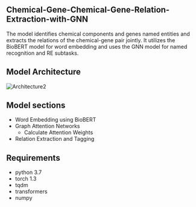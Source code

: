 ## Chemical-Gene-Chemical-Gene-Relation-Extraction-with-GNN

The model identifies chemical components and genes named entities and extracts the relations of the chemical-gene pair jointly. It utilizes the BioBERT model for word embedding and uses the GNN model for named recognition and RE subtasks. 

## Model Architecture

![Architecture2](https://user-images.githubusercontent.com/59030870/197599628-e47f1ec4-34a2-4aa0-ac7b-c5c11d9c5568.png)

## Model sections

- Word Embedding using BioBERT
- Graph Attention Networks
    -  Calculate Attention Weights
- Relation Extraction and Tagging





## Requirements

  - python 3.7
  - torch 1.3
  - tqdm
  - transformers
  - numpy

